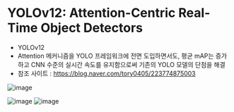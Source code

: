 # YOLOv12: Attention-Centric Real-Time Object Detectors 
- YOLOv12
- Attention 메커니즘을 YOLO 프레임워크에 전면 도입하면서도, 평균 mAP는 증가하고 CNN 수준의 실시간 속도를 유지함으로써 기존의 YOLO 모델의 단점을 해결
- 참조 사이트 : https://blog.naver.com/tory0405/223774875003

![image](https://github.com/user-attachments/assets/1728d35f-6cee-48a6-ad6b-f00140e57acf)

![image](https://github.com/user-attachments/assets/98598eb2-7835-4c64-a482-fd73c9eed5dc)
![image](https://github.com/user-attachments/assets/095b20d6-a68e-42d7-83e1-d7fc33d477c0)
